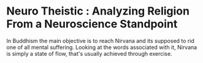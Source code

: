 # Neuro Theistic : Analyzing Religion From a Neuroscience Standpoint

In Buddhism the main objective is to reach Nirvana and its supposed to rid one of all mental suffering. Looking at the words associated with it, Nirvana is simply a state of flow, that's usually achieved through exercise. 
